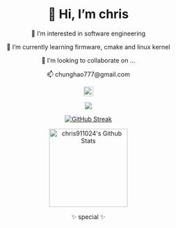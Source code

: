 <div align="center">
  
  <h1>👋 Hi, I’m chris</h1>
  <p>👀 I’m interested in software engineering</p>
  <p>🌱 I’m currently learning firmware, cmake and linux kernel </p>
  <p>💞️ I’m looking to collaborate on ...</p>
  <p>📫 chunghao777@gmail.com</p>

  <a href="https://www.instagram.com/_haaaaao24/">
    <img alt="Abhishek's Instagram" width="22px" src="https://raw.githubusercontent.com/hussainweb/hussainweb/main/icons/instagram.png" />
  </a>

  <br />

  ![](https://komarev.com/ghpvc/?username=chris911024)

  [![GitHub Streak](http://github-readme-streak-stats.herokuapp.com?user=chris911024&theme=tokyonight_duo&border_radius=5&date_format=M%20j%5B%2C%20Y%5D&mode=weekly)](https://git.io/streak-stats)

</head>
<body>
  <div class="centered">
    <a href="https://github.com/chris911024">
      <img 
        src="https://github-readme-stats-sigma-five.vercel.app/api?username=chris911024&show_icons=true&theme=prussian&include_all_commits=true&hide_border=true&hide=prs,issues,contribs&count_private=true"
        alt="chris911024's Github Stats" 
        height="180rem"
      />
    </a>
  </div>


  ✨ special ✨
</div>


